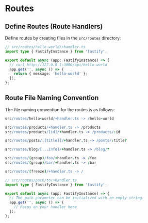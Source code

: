 # Routes

## Define Routes (Route Handlers)

Define routes by creating files in the `src/routes` directory:

```ts
// src/routes/hello-world/+handler.ts
import type { FastifyInstance } from 'fastify';

export default async (app: FastifyInstance) => {
  // curl http://127.0.0.1:3000/api/hello-world
  app.get('', async () => {
    return { message: 'hello-world' };
  });
};
```

## Route File Naming Convention

The file naming convention for the routes is as follows:

```coffee
src/routes/hello-world/+handler.ts -> /hello-world

src/routes/products/+handler.ts -> /products
src/routes/products/[id]/+handler.ts -> /products/:id

src/routes/posts/[[title]]/+handler.ts -> /posts/:title?

src/routes/blog/[...info]/+handler.ts -> /blog/*

src/routes/(group)/foo/+handler.ts -> /foo
src/routes/(group)/bar/+handler.ts -> /bar

src/routes/(freeze)/+handler.ts -> /
```

```ts
// src/routes/path/to/+handler.ts
import type { FastifyInstance } from 'fastify';

export default async (app: FastifyInstance) => {
  // The path parameter can be initialized with an empty string.
  app.get('', async () => {
    // Focus on your handler here
  });
};
```
